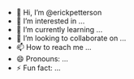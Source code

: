 - 👋 Hi, I’m @erickpetterson
- 👀 I’m interested in ...
- 🌱 I’m currently learning ...
- 💞️ I’m looking to collaborate on ...
- 📫 How to reach me ...
- 😄 Pronouns: ...
- ⚡ Fun fact: ...

<!---
erickpetterson/erickpetterson is a ✨ special ✨ repository because its `README.md` (this file) appears on your GitHub profile.
You can click the Preview link to take a look at your changes.
--->
